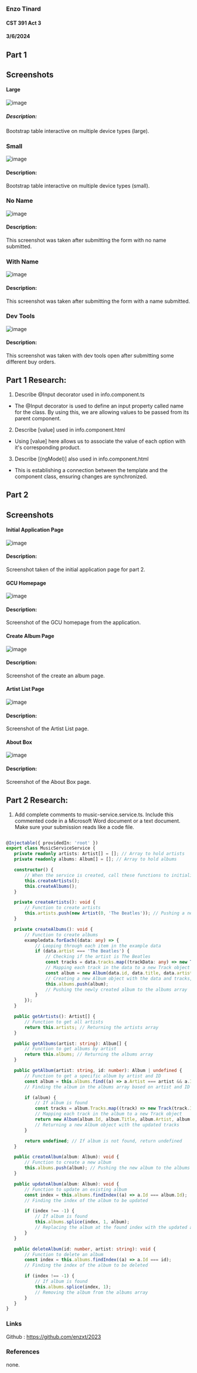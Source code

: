 ### Enzo Tinard
#### CST 391 Act 3
#### 3/6/2024

## Part 1
## Screenshots

 #### Large
 ![image](/src/assets/images/first%20(1).png)
 ##### Description:
 Bootstrap table interactive on multiple device types (large).

 ### Small
 ![image](/src/assets/images/second%20(1).png)
 #### Description:
 Bootstrap table interactive on multiple device types (small).

 ### No Name
 ![image](/src/assets/images/unnamed%20(2).png)
 #### Description:
 This screenshot was taken after submitting the form with no name submitted.

 ### With Name
 ![image](/src/assets/images/unnamed%20(1).png)
 #### Description:
 This screenshot was taken after submitting the form with a name submitted.

 ### Dev Tools
 ![image](/src/assets/images/unnamed%20(3).png)
 #### Description:
 This screenshot was taken with dev tools open after submitting some different buy orders.

## Part 1 Research:
 1. Describe @Input decorator used in info.component.ts
 - The @Input decorator is used to define an input property called name for the class. By using this, we are allowing values to be passed from its parent component.
 2. Describe [value] used in info.component.html
 - Using [value] here allows us to associate the value of each option with it's corresponding product.
 3. Describe [(ngModel)] also used in info.component.html
 - This is establishing a connection between the template and the component class, ensuring changes are synchronized.

## Part 2
## Screenshots

 #### Initial Application Page
 ![image](/src/assets/images/unnamed%20(4).png)
 #### Description:
 Screenshot taken of the initial application page for part 2.

 #### GCU Homepage
 ![image](/src/assets/images/unnamed%20(5).png)
 #### Description:
 Screenshot of the GCU homepage from the application.


 #### Create Album Page
 ![image](/src/assets/images/unnamed%20(6).png)
 #### Description:
 Screenshot of the create an album page.

 #### Artist List Page
 ![image](/src/assets/images/unnamed%20(7).png)
 #### Description:
 Screenshot of the Artist List page.

 #### About Box
 ![image](/src/assets/images/unnamed%20(8).png)
 #### Description:
 Screenshot of the About Box page.

 ## Part 2 Research:
 1. Add complete comments to music-service.service.ts. Include this commented code in a Microsoft Word document or a text document. Make sure your submission reads like a code file.
 ```typescript
 
@Injectable({ providedIn: 'root' })
export class MusicServiceService {
	private readonly artists: Artist[] = []; // Array to hold artists
	private readonly albums: Album[] = []; // Array to hold albums

	constructor() {
		// When the service is created, call these functions to initialize data
		this.createArtists();
		this.createAlbums();
	}

	private createArtists(): void {
		// Function to create artists
		this.artists.push(new Artist(0, 'The Beatles')); // Pushing a new Artist object to the artists array
	}

	private createAlbums(): void {
		// Function to create albums
		exampledata.forEach((data: any) => {
			// Looping through each item in the example data
			if (data.artist === 'The Beatles') {
				// Checking if the artist is The Beatles
				const tracks = data.tracks.map((trackData: any) => new Track(trackData.id, trackData.number, trackData.title, trackData.lyrics, trackData.video));
				// Mapping each track in the data to a new Track object and storing in the tracks array
				const album = new Album(data.id, data.title, data.artist, data.description, data.year, data.image, tracks);
				// Creating a new Album object with the data and tracks, and storing in the albums array
				this.albums.push(album);
				// Pushing the newly created album to the albums array
			}
		});
	}

	public getArtists(): Artist[] {
		// Function to get all artists
		return this.artists; // Returning the artists array
	}

	public getAlbums(artist: string): Album[] {
		// Function to get albums by artist
		return this.albums; // Returning the albums array
	}

	public getAlbum(artist: string, id: number): Album | undefined {
		// Function to get a specific album by artist and ID
		const album = this.albums.find((a) => a.Artist === artist && a.Id === id);
		// Finding the album in the albums array based on artist and ID

		if (album) {
			// If album is found
			const tracks = album.Tracks.map((track) => new Track(track.Id, track.Number, track.Title, track.Lyrics, track.Video));
			// Mapping each track in the album to a new Track object
			return new Album(album.Id, album.Title, album.Artist, album.Description, album.Year, album.Image, tracks);
			// Returning a new Album object with the updated tracks
		}

		return undefined; // If album is not found, return undefined
	}

	public createAlbum(album: Album): void {
		// Function to create a new album
		this.albums.push(album); // Pushing the new album to the albums array
	}

	public updateAlbum(album: Album): void {
		// Function to update an existing album
		const index = this.albums.findIndex((a) => a.Id === album.Id);
		// Finding the index of the album to be updated

		if (index !== -1) {
			// If album is found
			this.albums.splice(index, 1, album);
			// Replacing the album at the found index with the updated album
		}
	}

	public deleteAlbum(id: number, artist: string): void {
		// Function to delete an album
		const index = this.albums.findIndex((a) => a.Id === id);
		// Finding the index of the album to be deleted

		if (index !== -1) {
			// If album is found
			this.albums.splice(index, 1);
			// Removing the album from the albums array
		}
	}
}

 ```

### Links
 Github : https://github.com/enzxt/2023
 
### References
none.